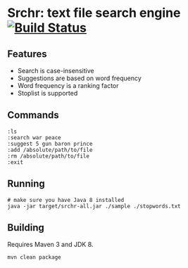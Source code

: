 # Srchr: text file search engine [![Build Status](https://travis-ci.org/thedotedge/srchr.svg?branch=master)](https://travis-ci.org/thedotedge/srchr)

## Features

* Search is case-insensitive
* Suggestions are based on word frequency
* Word frequency is a ranking factor
* Stoplist is supported

## Commands
```
:ls
:search war peace
:suggest 5 gun baron prince
:add /absolute/path/to/file
:rm /absolute/path/to/file
:exit
```

## Running

```
# make sure you have Java 8 installed
java -jar target/srchr-all.jar ./sample ./stopwords.txt
```

## Building
Requires Maven 3 and JDK 8.
```
mvn clean package
```